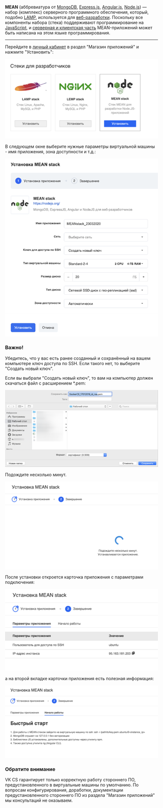 **MEAN** (аббревиатура от [MongoDB](https://ru.wikipedia.org/wiki/MongoDB "MongoDB"), [Express.js](https://ru.wikipedia.org/wiki/Express.js "Express.js"), [Angular.js](https://ru.wikipedia.org/wiki/Angular.js "Angular.js"), [Node.js](https://ru.wikipedia.org/wiki/Node.js "Node.js")) — набор (комплекс) серверного программного обеспечения, который, подобно [LAMP](https://ru.wikipedia.org/wiki/LAMP "LAMP"), используется для [веб-разработки](https://ru.wikipedia.org/wiki/%D0%92%D0%B5%D0%B1-%D1%80%D0%B0%D0%B7%D1%80%D0%B0%D0%B1%D0%BE%D1%82%D0%BA%D0%B0 "Веб-разработка"). Поскольку все компоненты набора (стека) поддерживают программирование на [JavaScript](https://ru.wikipedia.org/wiki/JavaScript "JavaScript"), и [серверная и клиентская часть](https://ru.wikipedia.org/wiki/Front_end_%D0%B8_Back_end "Front end и Back end") MEAN-приложений может быть написана на этом языке программирования.

---

Перейдите в [личный кабинет](https://mcs.mail.ru/app/services/marketplace/) в раздел "Магазин приложений" и нажмите "Установить":

![](./assets/1548429679028-lichnyi-kabinet-mail.ru-cloud-solutions-2019-01-25-11-11-59.png)

В следующем окне выберите нужные параметры виртуальной машины - имя приложения, зона доступности и т.д.:

![](./assets/1584988886820-1584988886819.png)

### Важно!

Убедитесь, что у вас есть ранее созданный и сохранённый на вашем компьютере ключ доступа по SSH. Если такого нет, то выберите "Создать новый ключ".

Если вы выбрали "Создать новый ключ", то вам на компьютер должен скачаться файл с расширением \*.pem:

![](./assets/1547815188568-img-2019-01-17-08-33-13.png)

Подождите несколько минут.

![](./assets/1548429720652-lichnyi-kabinet-mail.ru-cloud-solutions-2019-01-25-11-12-30.png)

После установки откроется карточка приложения с параметрами подключения:

![](./assets/1548429779246-lichnyi-kabinet-mail.ru-cloud-solutions-2019-01-25-11-16-59.png)

а на второй вкладке карточки приложения есть полезная информация:

![](./assets/1548429801714-lichnyi-kabinet-mail.ru-cloud-solutions-2019-01-25-11-17-11.png)

### Обратите внимание

VK CS гарантирует только корректную работу стороннего ПО, предустановленного в виртуальные машины по умолчанию. По вопросам конфигурирования, доработки, документации предустановленного стороннего ПО из раздела "Магазин приложений" мы консультаций не оказываем.
